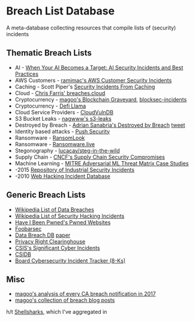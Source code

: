 # Breach List Database
A meta-database collecting resources that compile lists of (security) incidents

## Thematic Breach Lists

* AI - [When Your AI Becomes a Target: AI Security Incidents and Best Practices](https://ojs.aaai.org/index.php/AAAI/article/view/30347)
* AWS Customers - [ramimac's AWS Customer Security Incidents](https://github.com/ramimac/aws-customer-security-incidents)
* Caching - Scott Piper's [Security Incidents From Caching](https://github.com/0xdabbad00/security_incidents_from_caching)
* Cloud - [Chris Farris' breaches.cloud](https://breaches.cloud)
* Cryptocurrency - [magoo's Blockchain Graveyard](https://magoo.github.io/Blockchain-Graveyard/), [blocksec-incidents](https://github.com/m4xx101/blocksec-incidents)
* Cryptocurrency - [Defi Llama](https://defillama.com/hacks)
* Cloud Service Providers - [CloudVulnDB](https://cloudvulndb.org)
* S3 Bucket Leaks - [nagwww's s3-leaks](https://github.com/nagwww/s3-leaks)
* Destroyed by Breach - [Adrian Sanabria's Destroyed by Breach](https://docs.google.com/spreadsheets/d/15CTPcgZQenWKDLDTQ2ibveUM4i7Of_n20TzdTi23xcg/edit#gid=0) [tweet](https://twitter.com/sawaba/status/1553938672667566082)
* Identity based attacks - [Push Security](https://pushsecurity.com/blog/identity-attacks-in-the-wild/)
* Ransomware - [RansomLook](https://www.ransomlook.io/recent)
* Ransomware - [Ransomware.live](https://ransomware.live/#/)
* Stegonography - [lucacav/steg-in-the-wild](https://github.com/lucacav/steg-in-the-wild)
* Supply Chain - [CNCF's Supply Chain Security Compromises](https://github.com/cncf/tag-security/tree/main/supply-chain-security/compromises)
* Machine Learning - [MITRE Adversarial ML Threat Matrix Case Studies](https://github.com/mitre/advmlthreatmatrix)
* -2015 [Repository of Industrial Security Incidents](https://www.risidata.com/Database)
* -2010 [Web Hacking Incident Database](http://projects.webappsec.org/w/page/13246995/Web-Hacking-Incident-Database)

## Generic Breach Lists

* [Wikipedia List of Data Breaches](https://en.wikipedia.org/wiki/List_of_data_breaches)
* [Wikipedia List of Security Hacking Incidents](https://en.wikipedia.org/wiki/List_of_security_hacking_incidents)
* [Have I Been Pwned's Pwned Websites](https://haveibeenpwned.com/PwnedWebsites)
* [Foobarsec](https://foobarsec.com/)
* [Data Breach DB](https://databreachdb.com/) [paper](https://dl.acm.org/doi/pdf/10.1145/3439873)
* [Privacy Right Clearinghouse](https://privacyrights.org/data-breaches)
* [CSIS's Significant Cyber Incidents](https://www.csis.org/programs/strategic-technologies-program/significant-cyber-incidents)
* [CSIDB](https://www.csidb.net/)
* [Board Cybersecurity Incident Tracker (8-Ks)](https://www.board-cybersecurity.com/incidents/tracker/)

## Misc

* [magoo's analysis of every CA breach notification in 2017](https://medium.com/starting-up-security/learning-from-californias-data-breaches-f63920820626)
* [magoo's collection of breach blog posts](https://scrty.io/breach-blog-posts)

h/t [Shellsharks](https://shellsharks.com/infosec-tools#breaches-incidents--leaks), which I've aggregated in 
